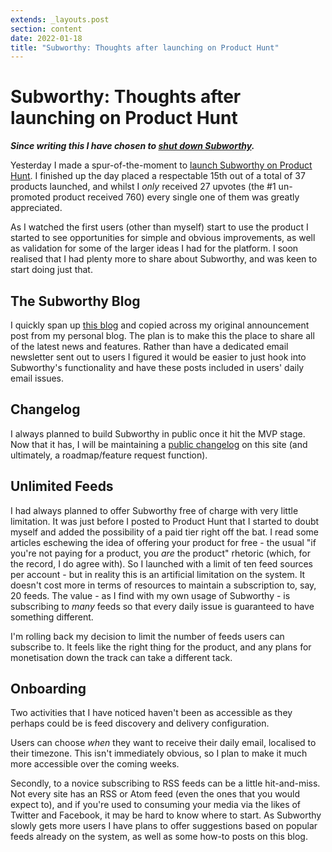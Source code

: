 ```yaml
---
extends: _layouts.post
section: content
date: 2022-01-18
title: "Subworthy: Thoughts after launching on Product Hunt"
---
```

# Subworthy: Thoughts after launching on Product Hunt

_**Since writing this I have chosen to [shut down Subworthy](/calling-time-on-subworthy).**_

Yesterday I made a spur-of-the-moment to [launch Subworthy on Product Hunt](https://www.producthunt.com/posts/subworthy).  I finished up the day placed a respectable 15th out of a total of 37 products launched, and whilst I _only_ received 27 upvotes (the #1 un-promoted product received 760) every single one of them was greatly appreciated.

As I watched the first users (other than myself) start to use the product I started to see opportunities for simple and obvious improvements, as well as validation for some of the larger ideas I had for the platform. I soon realised that I had plenty more to share about Subworthy, and was keen to start doing just that.

## The Subworthy Blog

I quickly span up [this blog](https://blog.subworthy.com) and copied across my original announcement post from my personal blog.  The plan is to make this the place to share all of the latest news and features. Rather than have a dedicated email newsletter sent out to users I figured it would be easier to just hook into Subworthy's functionality and have these posts included in users' daily email issues.

## Changelog

I always planned to build Subworthy in public once it hit the MVP stage.  Now that it has, I will be maintaining a [public changelog](https://blog.subworthy.com/changelog) on this site (and ultimately, a roadmap/feature request function).

## Unlimited Feeds

I had always planned to offer Subworthy free of charge with very little limitation.  It was just before I posted to Product Hunt that I started to doubt myself and added the possibility of a paid tier right off the bat.  I read some articles eschewing the idea of offering your product for free - the usual "if you're not paying for a product, you _are_ the product" rhetoric (which, for the record, I do agree with).  So I launched with a limit of ten feed sources per account - but in reality this is an artificial limitation on the system.  It doesn't cost more in terms of resources to maintain a subscription to, say, 20 feeds.  The value - as I find with my own usage of Subworthy - is subscribing to _many_ feeds so that every daily issue is guaranteed to have something different.

I'm rolling back my decision to limit the number of feeds users can subscribe to. It feels like the right thing for the product, and any plans for monetisation down the track can take a different tack.

## Onboarding

Two activities that I have noticed haven't been as accessible as they perhaps could be is feed discovery and delivery configuration.

Users can choose _when_ they want to receive their daily email, localised to their timezone.  This isn't immediately obvious, so I plan to make it much more accessible over the coming weeks.

Secondly, to a novice subscribing to RSS feeds can be a little hit-and-miss. Not every site has an RSS or Atom feed (even the ones that you would expect to), and if you're used to consuming your media via the likes of Twitter and Facebook, it may be hard to know where to start.  As Subworthy slowly gets more users I have plans to offer suggestions based on popular feeds already on the system, as well as some how-to posts on this blog.
